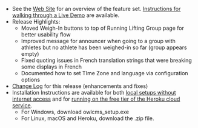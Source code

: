 - See the [Web Site](https://jflamy.github.io/owlcms4/#/?id=features) for an overview of the feature set.  [Instructions for walking through a Live Demo](https://jflamy.github.io/owlcms4/#/index?id=demo) are available.
- Release Highlights:
  - Moved Weigh-In buttons to top of Running Lifting Group page for better usability flow
  - Improved message for announcer when going to a group with athletes but no athlete has been weighed-in so far (group appears empty)
  - Fixed quoting issues in French translation strings that were breaking some displays in French
  - Documented how to set TIme Zone and language via configuration options
- [Change Log](https://github.com/jflamy/owlcms4/milestone/39?closed=1) for this release (enhancements and fixes)
- Installation Instructions are available for both [local setups without internet access](https://jflamy.github.io/owlcms4/#/LocalSetup.md) and for [running on the free tier of the Heroku cloud service](https://jflamy.github.io/owlcms4/#/Heroku.md).
  - For Windows, download owlcms_setup.exe
  - For Linux, macOS and Heroku, download the .zip file.
